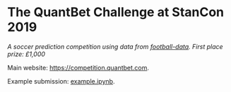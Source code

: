 # The QuantBet Challenge at StanCon 2019

*A soccer prediction competition using data from
[football-data](http://www.football-data). First place prize: £1,000*

Main website: <https://competition.quantbet.com>.

Example submission:
[example.ipynb](https://github.com/quantbet/stancon/blob/master/example.ipynb).
